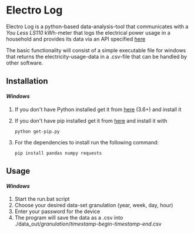 # __Electro Log__

Electro Log is a python-based data-analysis-tool that communicates with a *You Less LS110* kWh-meter that logs the electrical power usage in a household and provides its data via an API specified [here](http://wiki.td-er.nl/index.php?title=YouLess)

The basic functionality will consist of a simple executable file for windows that returns the electricity-usage-data in a .csv-file that can be handled by other software.


## __Installation__

#### _Windows_

1. If you don't have Python installed get it from [here](https://www.python.org/downloads/) (3.6+) and install it
2. If you don't have pip installed get it from [here](https://bootstrap.pypa.io/get-pip.py) and install it with

    `python get-pip.py`
3. For the dependencies to install run the following command:

   `pip install pandas numpy requests`
   
## __Usage__

#### _Windows_

1. Start the run.bat script
2. Choose your desired data-set granulation (year, week, day, hour)
3. Enter your password for the device
4. The program will save the data as a .csv into ./data_out/_granulation_/_timestamp-begin_-_timestamp-end_.csv
